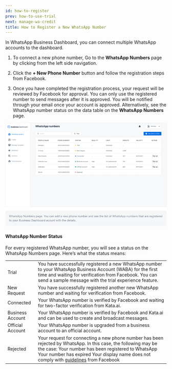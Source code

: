 ```yaml
---
id: how-to-register
prev: how-to-use-trial
next: manage-wa-credit
title: How to Register a New WhatsApp Number
---
```


In WhatsApp Business Dashboard, you can connect multiple WhatsApp accounts to the dashboard.

1. To connect a new phone number, Go to the **WhatsApp Numbers** page by clicking from the left side navigation.

2. Click the **+ New Phone Number** button and follow the registration steps from Facebook.

3. Once you have completed the registration process, your request will be reviewed by Facebook for approval. You can only use the registered number to send messages after it is approved. You will be notified through your email once your account is approved. Alternatively, see the WhatsApp number status on the data table on the **WhatsApp Numbers** page.

![WhatsApp number table that shows different statuses](./images/image-how-to-register-1.png)

#### WhatsApp Number Status

For every registered WhatsApp number, you will see a status on the WhatsApp Numbers page. Here’s what the status means: 

<table>
  <tr>
    <td>Trial</td>
    <td>You have successfully registered a new WhatsApp number to your WhatsApp Business Account (WABA) for the first time and waiting for verification from Facebook. You can send a sample message with the trial experience feature.</td>
  </tr>
  <tr>
    <td>New Request</td>
    <td>You have successfully registered another new WhatsApp number and waiting for verification from Facebook.</td>
  </tr>
  <tr>
    <td>Connected</td>
    <td>Your WhatsApp number is verified by Facebook and waiting for two-factor verification from Kata.ai. </td>
  </tr>
  <tr>
    <td>Business Account</td>
    <td>Your WhatsApp number is verified by Facebook and Kata.ai and can be used to create and broadcast messages.</td>
  </tr>
  <tr>
    <td>Official Account</td>
    <td>Your WhatsApp number is upgraded from a business account to an official account.</td>
  </tr>
  <tr>
    <td>Rejected</td>
    <td>Your request for connecting a new phone number has been rejected by WhatsApp. In this case, the following may be the case:
Your number has been registered to WhatsApp
Your number has expired
Your display name does not comply with <a href="https://developers.facebook.com/docs/whatsapp/guides/display-name">guidelines</a> from Facebook</td>
  </tr>
</table>